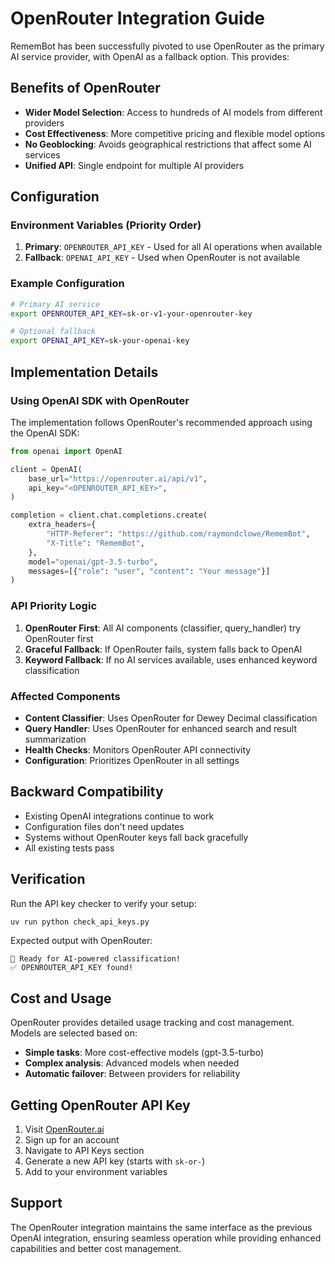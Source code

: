 # OpenRouter Integration Guide

RememBot has been successfully pivoted to use OpenRouter as the primary AI service provider, with OpenAI as a fallback option. This provides:

## Benefits of OpenRouter

- **Wider Model Selection**: Access to hundreds of AI models from different providers
- **Cost Effectiveness**: More competitive pricing and flexible model options
- **No Geoblocking**: Avoids geographical restrictions that affect some AI services
- **Unified API**: Single endpoint for multiple AI providers

## Configuration

### Environment Variables (Priority Order)

1. **Primary**: `OPENROUTER_API_KEY` - Used for all AI operations when available
2. **Fallback**: `OPENAI_API_KEY` - Used when OpenRouter is not available

### Example Configuration

```bash
# Primary AI service
export OPENROUTER_API_KEY=sk-or-v1-your-openrouter-key

# Optional fallback
export OPENAI_API_KEY=sk-your-openai-key
```

## Implementation Details

### Using OpenAI SDK with OpenRouter

The implementation follows OpenRouter's recommended approach using the OpenAI SDK:

```python
from openai import OpenAI

client = OpenAI(
    base_url="https://openrouter.ai/api/v1",
    api_key="<OPENROUTER_API_KEY>",
)

completion = client.chat.completions.create(
    extra_headers={
        "HTTP-Referer": "https://github.com/raymondclowe/RememBot",
        "X-Title": "RememBot",
    },
    model="openai/gpt-3.5-turbo",
    messages=[{"role": "user", "content": "Your message"}]
)
```

### API Priority Logic

1. **OpenRouter First**: All AI components (classifier, query_handler) try OpenRouter first
2. **Graceful Fallback**: If OpenRouter fails, system falls back to OpenAI
3. **Keyword Fallback**: If no AI services available, uses enhanced keyword classification

### Affected Components

- **Content Classifier**: Uses OpenRouter for Dewey Decimal classification
- **Query Handler**: Uses OpenRouter for enhanced search and result summarization
- **Health Checks**: Monitors OpenRouter API connectivity
- **Configuration**: Prioritizes OpenRouter in all settings

## Backward Compatibility

- Existing OpenAI integrations continue to work
- Configuration files don't need updates
- Systems without OpenRouter keys fall back gracefully
- All existing tests pass

## Verification

Run the API key checker to verify your setup:

```bash
uv run python check_api_keys.py
```

Expected output with OpenRouter:
```
🎉 Ready for AI-powered classification!
✅ OPENROUTER_API_KEY found!
```

## Cost and Usage

OpenRouter provides detailed usage tracking and cost management. Models are selected based on:

- **Simple tasks**: More cost-effective models (gpt-3.5-turbo)
- **Complex analysis**: Advanced models when needed
- **Automatic failover**: Between providers for reliability

## Getting OpenRouter API Key

1. Visit [OpenRouter.ai](https://openrouter.ai)
2. Sign up for an account
3. Navigate to API Keys section
4. Generate a new API key (starts with `sk-or-`)
5. Add to your environment variables

## Support

The OpenRouter integration maintains the same interface as the previous OpenAI integration, ensuring seamless operation while providing enhanced capabilities and better cost management.